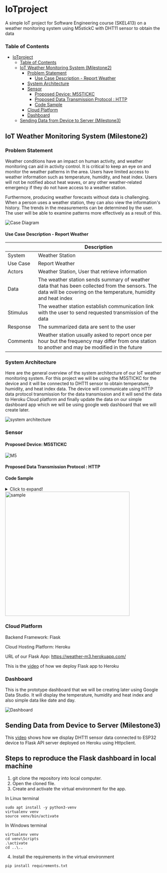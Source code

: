 # IoTproject
A simple IoT project for Software Engineering course (SKEL413) on a weather monitoring system using M5stickC with DHT11 sensor to obtain the data

### Table of Contents

- [IoTproject](#iotproject)
    + [Table of Contents](#table-of-contents)
  * [IoT Weather Monitoring System (Milestone2)](#iot-weather-monitoring-system--milestone2-)
    + [Problem Statement](#problem-statement)
      - [Use Case Description - Report Weather](#use-case-description---report-weather)
    + [System Architecture](#system-architecture)
    + [Sensor](#sensor)
      - [Proposed Device: M5STICKC](#proposed-device--m5stickc)
      - [Proposed Data Transmission Protocol : HTTP](#proposed-data-transmission-protocol---http)
      - [Code Sample](#code-sample)
    + [Cloud Platform](#cloud-platform)
    + [Dashboard](#dashboard)
  * [Sending Data from Device to Server (Milestone3)](#sending-data-from-device-to-server--milestone3-)
   
## IoT Weather Monitoring System (Milestone2)

### Problem Statement

Weather conditions have an impact on human activity, and weather monitoring can aid in activity control. It is critical to keep an eye on and monitor the weather patterns in the area. Users have limited access to weather information such as temperature, humidity, and heat index. Users will not be notified about  heat waves, or any other weather-related emergency if they do not have access to a weather station.

Furthermore, producing weather forecasts without data is challenging. When a person uses a weather station, they can also view the information's history. The trends in the measurements can be determined by the user. The user will be able to examine patterns more effectively as a result of this.

![Case Diagram](https://i.ibb.co/mt1dCW2/image1.jpg)

#### Use Case Description - Report Weather


|        | Description |
| ------- | ---------------|
| System | Weather Station |
| Use Case | Report Weather |
| Actors | Weather Station, User that retrieve information |
| Data | The weather station sends summary of weather data that has been collected from the sensors. The data will be covering on the temperature, humidity and heat index |
| Stimulus | The weather station establish communication link with the user to send requested transmission of the data |
| Response | The summarized data are sent to the user |
| Comments | Weather station usually asked to report once per hour but the frequency may differ from one station to another and may be modified in the future |

### System Architecture

Here are the general overview of the system architecture of our IoT weather monitoring system. For this project we will be using the M5STICKC for the device and it will be connected to DHT11 sensor to obtain temperature, humidity, and heat index data. The device will communicate using HTTP data protocol transmission for the data transmission and it will send the data to Heroku Cloud platform and finally update the data on our simple dashboard app which we will be using google web dashboard that we will create later.

![system architecture](https://i.ibb.co/RvBLGVK/Capture2.jpg)

### Sensor

#### Proposed Device: M5STICKC

![M5](https://images-na.ssl-images-amazon.com/images/I/51ykxk9ZYoL.jpg)

#### Proposed Data Transmission Protocol : HTTP

#### Code Sample

<details>
  <summary>Click to expand!</summary>

```

#include <WiFi.h>
#include "DHT.h"
#include <HTTPClient.h>
#define DHTPIN 26     // DHT sensor pin
float h = 0;
float t = 0;
// Replace with your network credentials
const char* ssid     = "YOUR SSID NAME";
const char* password = "YOUR NETWORK PASSWORD";

#define DHTTYPE DHT11   // DHT 11

DHT dht(DHTPIN, DHTTYPE);

// Set web server port number to 80
WiFiServer server(80);

// Variable to store the HTTP request
String header;

void setup() {
  Serial.begin(115200);
  pinMode(4,OUTPUT);
  pinMode(2,OUTPUT);
  dht.begin();
  // Connect to Wi-Fi network with SSID and password
  Serial.print("Connecting to ");
  Serial.println(ssid);
  WiFi.begin(ssid, password);
  while (WiFi.status() != WL_CONNECTED) {
    delay(500);
    Serial.print(".");
  }
  // Print local IP address and start web server
  Serial.println("");
  Serial.println("WiFi connected.");
  Serial.println("IP address: ");
  Serial.println(WiFi.localIP());
  server.begin();
}

void loop() {
  // put your main code here, to run repeatedly:
  if (isnan(h) || isnan(t)) {
    h = random(60,78);
    t = random(28,31);
  } else {
    h = dht.readHumidity();
    t = dht.readTemperature();
  }

  HTTPClient http;
  //send channel data with data reference name and data for example: temp=32
  //You can send multiple data separated by & for example: temp=32$hum=67
  //dont forget to include api(api key) and id (device id)
  
  //Example url for channel data and controllers data both can be requested at the same http request url
  //replace API_KEY and DEVICE_ID with your own at io.circuits.my 
  //any api request will be using api.circuits.my

  String api_key = "Put your API key";
  String device_id = "Put your device ID";

  //For display data only without control.

  HTTPClient http;
  String httpData = "http://api.circuits.my/request.php?api=" + api_key + "&id=" + device_id + "&temp=" + String(t) + "&hum=" + String(h);
  http.begin(httpData); //Specify the URL
  int httpResponsCode = http.GET(); //Make the request
  if (httpResponsCode > 0) { //Check for the returning code
    String payload = http.getString();
    Serial.println(httpResponsCode);
    Serial.println(payload);
  }

  else {
    Serial.println("Error on HTTP request");
  }
  http.end(); //Free the resources
  delay(3000);
}

```
</details>
  
<img src="https://i.ibb.co/1m4fcFt/Whats-App-Image-2021-12-15-at-20-33-40.jpg" alt="sample" width="400"/> 
  
### Cloud Platform

Backend Framework: Flask

Cloud Hosting Platform: Heroku

URL of our Flask App: https://weather-m3.herokuapp.com/

This is the [video](https://www.youtube.com/watch?v=0j9s8jk-LtA&ab_channel=MOHDHAFEEZSHAHRIL) of how we deploy Flask app to Heroku

### Dashboard

This is the prototype dashboard that we will be creating later using Google Data Studio. It will display the temperature, humidity and heat index and also simple data like date and day.

![Dashboard](https://i.ibb.co/LSsG0yz/dashboard.jpg)
 
 
## Sending Data from Device to Server (Milestone3)
 
 This [video](https://www.youtube.com/watch?v=uhskLcaG-fc) shows how we display DHT11 sensor data connected to ESP32 device to Flask API server deployed on Heroku using Httpclient.
    
## Steps to reproduce the Flask dashboard in local machine
    
1.	git clone the repository into local computer.
2.	Open the cloned file.
3.	Create and activate the virtual environment for the app.

In Linux terminal
    
    sudo apt install -y python3-venv
    virtualenv venv
    source venv/bin/activate
    
In Windows terminal
    
    virtualenv venv
    cd venv\Scripts
    .\activate
    cd ..\..
    
4.	Install the requirements in the virtual environment
   
```
pip install requirements.txt
